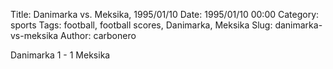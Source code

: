 Title: Danimarka vs. Meksika, 1995/01/10
Date: 1995/01/10 00:00
Category: sports
Tags: football, football scores, Danimarka, Meksika
Slug: danimarka-vs-meksika
Author: carbonero


Danimarka 1 - 1 Meksika
